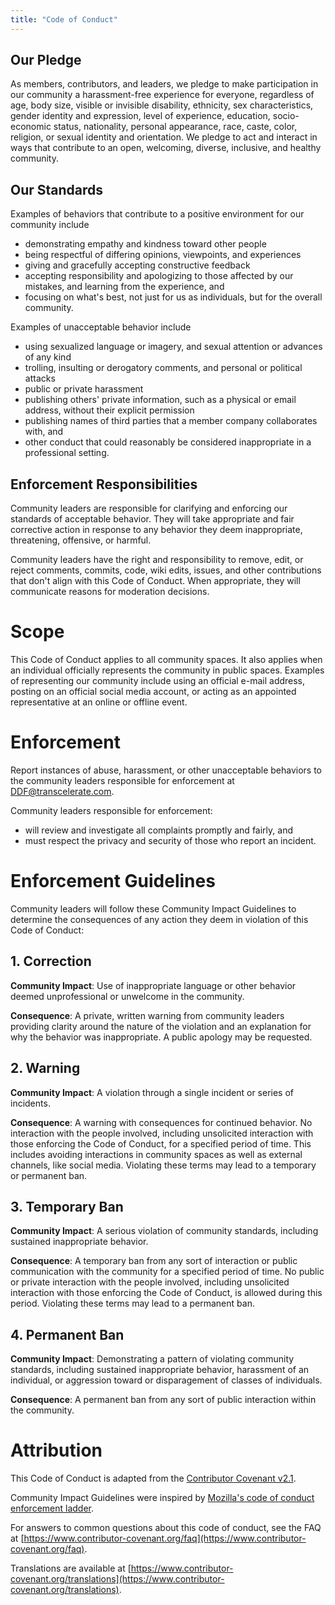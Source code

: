 ```yaml
---
title: "Code of Conduct"
---
```

## Our Pledge

As members, contributors, and leaders, we pledge to make participation in our community a harassment-free experience for everyone, regardless of age, body size, visible or invisible disability, ethnicity, sex characteristics, gender identity and expression, level of experience, education, socio-economic status, nationality, personal appearance, race, caste, color, religion, or sexual identity and orientation.
We pledge to act and interact in ways that contribute to an open, welcoming, diverse, inclusive, and healthy community.

## Our Standards

Examples of behaviors that contribute to a positive environment for our community include

- demonstrating empathy and kindness toward other people
- being respectful of differing opinions, viewpoints, and experiences
- giving and gracefully accepting constructive feedback
- accepting responsibility and apologizing to those affected by our mistakes, and learning from the experience, and
- focusing on what's best, not just for us as individuals, but for the overall community.

Examples of unacceptable behavior include

- using sexualized language or imagery, and sexual attention or advances of any kind
- trolling, insulting or derogatory comments, and personal or political attacks
- public or private harassment
- publishing others' private information, such as a physical or email address, without their explicit permission
- publishing names of third parties that a member company collaborates with, and
- other conduct that could reasonably be considered inappropriate in a professional setting.

## Enforcement Responsibilities

Community leaders are responsible for clarifying and enforcing our standards of acceptable behavior. They will take appropriate and fair corrective action in response to any behavior they deem inappropriate, threatening, offensive, or harmful.

Community leaders have the right and responsibility to remove, edit, or reject comments, commits, code, wiki edits, issues, and other contributions that don't align with this Code of Conduct. When appropriate, they will communicate reasons for moderation decisions.

# Scope

This Code of Conduct applies to all community spaces. It also applies when an individual officially represents the community in public spaces. Examples of representing our community include using an official e-mail address, posting on an official social media account, or acting as an appointed
representative at an online or offline event.

# Enforcement

Report instances of abuse, harassment, or other unacceptable behaviors to the community leaders responsible for enforcement at [DDF@transcelerate.com](mailto:DDF@transcelerate.com?subject=Code%20of%20Conduct%20Issues). 

Community leaders responsible for enforcement:
- will review and investigate all complaints promptly and fairly, and
- must respect the privacy and security of those who report an incident.

# Enforcement Guidelines

Community leaders will follow these Community Impact Guidelines to determine
the consequences of any action they deem in violation of this Code of Conduct:

## 1. Correction

**Community Impact**: Use of inappropriate language or other behavior deemed
unprofessional or unwelcome in the community.

**Consequence**: A private, written warning from community leaders providing
clarity around the nature of the violation and an explanation for why the
behavior was inappropriate. A public apology may be requested.

## 2. Warning

**Community Impact**: A violation through a single incident or series of
incidents.

**Consequence**: A warning with consequences for continued behavior. No interaction with the people involved, including unsolicited interaction with those enforcing the Code of Conduct, for a specified period of time. This includes avoiding interactions in community spaces as well as external channels, like social media. Violating these terms may lead to a temporary or permanent
ban.

## 3. Temporary Ban

**Community Impact**: A serious violation of community standards, including
sustained inappropriate behavior.

**Consequence**: A temporary ban from any sort of interaction or public communication with the community for a specified period of time. No public or private interaction with the people involved, including unsolicited interaction with those enforcing the Code of Conduct, is allowed during this period. Violating these terms may lead to a permanent ban.

## 4. Permanent Ban

**Community Impact**: Demonstrating a pattern of violating community standards, including sustained inappropriate behavior, harassment of an individual, or aggression toward or disparagement of classes of individuals.

**Consequence**: A permanent ban from any sort of public interaction within the community.

# Attribution

This Code of Conduct is adapted from the [Contributor Covenant v2.1](https://www.contributor-covenant.org/version/2/1/code_of_conduct.html).

Community Impact Guidelines were inspired by 
[Mozilla's code of conduct enforcement ladder](https://github.com/mozilla/diversity).

For answers to common questions about this code of conduct, see the FAQ at
[https://www.contributor-covenant.org/faq](https://www.contributor-covenant.org/faq). 

Translations are available at
[https://www.contributor-covenant.org/translations](https://www.contributor-covenant.org/translations).
